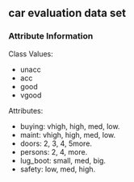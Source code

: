 ## car evaluation data set ##

### Attribute Information ###

Class Values: 

- unacc
- acc
- good
- vgood 

Attributes: 

- buying: vhigh, high, med, low. 
- maint: vhigh, high, med, low. 
- doors: 2, 3, 4, 5more. 
- persons: 2, 4, more. 
- lug_boot: small, med, big. 
- safety: low, med, high. 